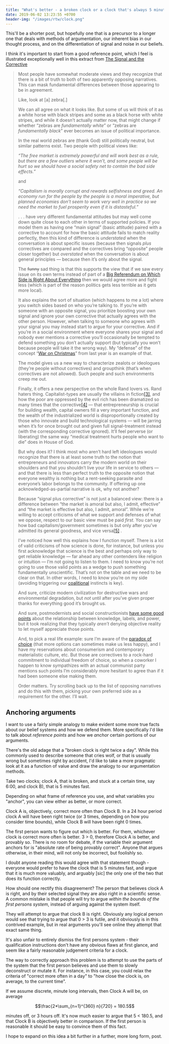 ```yaml
---
title: "What's better - a broken clock or a clock that's always 5 minutes off?"
date: 2019-06-02 13:23:55 +0700
header-img: "/images/rtw/clock.png"
---
```


<script src="https://cdnjs.cloudflare.com/ajax/libs/mathjax/2.7.1/MathJax.js?config=TeX-AMS-MML_HTMLorMML"
        type="text/javascript"></script>

This'll be a shorter post, but hopefully one that is a precursor to a longer one that deals with methods of argumentation, our inherent bias in our thought process, and on the differentiation of signal and noise in our beliefs.

I think it's important to start from a good reference point, which I feel is illustrated exceptionally well in this extract from [The Signal and the Corrective](https://everythingstudies.com/2017/12/19/the-signal-and-the-corrective/)

> <p>Most people have somewhat moderate views and they recognize that there is a bit of truth to both of two apparently opposing narratives. This can mask fundamental differences between those appearing to be in agreement.</p>
> <p>Like, look at [a] zebra[.]</p>
> <p>We can all agree on what it looks like. But some of us will think of it as a white horse with black stripes and some as a black horse with white stripes, and while it doesn’t actually matter now, that might change if whether “zebras are <em>fundamentally white</em>” or “zebras are <em>fundamentally black</em>” ever becomes an issue of political importance.</p>
> <p>In the real world zebras are (thank God) still politically neutral, but similar patterns exist. Two people with political views like:</p>
> <p><em>“The free market is extremely powerful and will work best as a rule, but there are a few outliers where it won’t, and some people will be hurt so we should have a social safety net to contain the bad side effects.”</em></p>
> <p>and</p>
> <p><em>“Capitalism is morally corrupt and rewards selfishness and greed. An economy run for the people by the people is a moral imperative, but planned economies don’t seem to work very well in practice so we need the market to fuel prosperity even if it is distasteful.”</em></p>
> <p>. . . have very different fundamental attitudes but may well come down quite close to each other in terms of supported policies. If you model them as having one “main signal” (basic attitude) paired with a corrective to account for how the basic attitude fails to match reality perfectly, then this kind of difference is <em>understated</em> when the conversation is about specific issues (because then signals <em>plus</em> correctives are compared and the correctives bring “opposite” people closer together) but <em>overstated</em> when the conversation is about general principles&nbsp;— because then it’s only about the signal.</p>
> <p>The <del>funny</del> sad thing is that this supports the view that if we saw every issue on its own terms instead of part of a <a href="http://www.slatestarcodex.com/2014/10/16/five-case-studies-on-politicization/" target="_blank" rel="noopener"><span style="text-decoration:underline;">Big Referendum on Which Side is Right About Everything</span></a> then we would agree more and fight less (which is part of the reason politics gets less terrible as it gets more local).</p>
> <p>It also explains the sort of situation (which happens to me a lot) where you switch sides based on who you’re talking to. If you’re with someone with an opposite signal, you prioritize boosting your own signal and ignore your own corrective that actually agrees with the other person. However, when talking to someone who agrees with your signal you may instead start to argue for your corrective. And if you’re in a social environment where everyone shares your signal and nobody ever mentions a corrective you’ll occasionally be tempted to defend something you don’t actually support (but typically you won’t because people will take it the wrong way). My “defense” of the concept “<a href="https://everythingstudies.com/2016/11/24/case-study-the-war-on-christmas/" target="_blank" rel="noopener"><span style="text-decoration:underline;">War on Christmas</span></a>” from last year is an example of that.</p>
> <p>The model gives us a new way to characterize zealots or ideologues (they’re people without correctives) and groupthink (that’s when correctives are not allowed). Such people and such environments creep me out.</p>
> <p>Finally, it offers a new perspective on the whole Rand lovers vs. Rand haters thing. Capitalist-types are usually the villains in fiction<a href="#fn3" name="ref3">[3]</a>, and how the poor are oppressed by the evil rich has been dramatized so many times that the corrective<a href="#fn4" name="ref4">[4]</a> — that entrepreneurship is crucial for building wealth, capital owners fill a very important function, and the wealth of the industrialized world is disproportionally created by those who innovate and build technological systems&nbsp;— will be jarring when it’s for once brought out and given full signal-treatment instead (with the corresponding corrective ignored). It’ll feel perverse (or liberating) the same way “medical treatment hurts people who want to die” does in House of God.</p>
> <p>But why does it? I think most who aren’t hard left ideologues would recognize that there is at least some truth to the notion that entrepreneurs and innovators carry the modern world on their shoulders and that you shouldn’t live your life in service to others&nbsp;— and that there is less than perfect truth to the opposite notion that everyone wealthy is nothing but a rent-seeking parasite and everyone’s labor belongs to the community. If offering up one acknowledged-as-partial narrative is ok, why not another?</p>
> <p>Because “signal plus corrective” is not just a balanced view: there is a difference between “the market is amoral but also, I admit, effective” and “the market is effective but also, I admit, amoral”. While we’re willing to accept criticisms of what we support and defenses of what we oppose, respect to our basic view must be paid <em>first.</em> You can say how bad capitalism/government sometimes is but only after you’ve admitted its general goodness, and vice versa<a href="#fn5" name="ref5">[5]</a> .</p>
> <p>I’ve noticed how well this explains how I function myself. There is a lot of valid criticisms of how science is done, for instance, but unless you first acknowledge that science is the best and perhaps only way to get reliable knowledge — far ahead any other contenders like religion or intuition — I’m not going to listen to them. I need to know you’re not going to use those valid points as a wedge to push something fundamentally unscientific. That’s not on the table and we need to be clear on that. In other words, I need to know you’re on my side (avoiding triggering our <a href="https://www.edge.org/response-detail/27168"><span style="text-decoration:underline;">coalitional</span></a> instincts is key).</p>
> <p>And sure, criticize modern civilization for destructive wars and environmental degradation, but <em>not</em> until after you’ve given proper thanks for everything good it’s brought us.</p>
> <p>And sure, postmodernists and social constructionists <a href="https://everythingstudies.com/2017/03/06/science-the-constructionists-and-reality/" target="_blank" rel="noopener"><span style="text-decoration:underline;">have some good points</span></a> about the relationship between knowledge, labels, and power, but it took realizing that they typically <em>aren’t</em> denying objective reality to let myself appreciate those points.</p>
> <p>And, to pick a real life example: sure I’m aware of the <a href="https://en.wikipedia.org/wiki/The_Paradox_of_Choice" target="_blank" rel="noopener"><span style="text-decoration:underline;">paradox of choice</span></a> (that more options can sometimes make us less happy), and I have my reservations about consumerism and contemporary materialistic culture, etc. But those are correctives to a rock-hard commitment to individual freedom of choice, so when a coworker I happen to know sympathizes with an actual communist party mentions such points I’m considerably more hesitant to agree than if it had been someone else making them.</p>
> <p>Order matters. Try scrolling back up to the list of opposing narratives and do this with them, picking your own preferred side as a requirement for the other. I’ll wait.</p>

## Anchoring arguments

I want to use a fairly simple analogy to make evident some more true facts about our belief systems and how we defend them. More specifically I'd like to talk about _reference points_ and how we _anchor_ certain portions of our arguments.

There's the old adage that a "broken clock is right twice a day". While this commonly used to describe someone that cries wolf, or that is usually wrong but sometimes right by accident, I'd like to take a more pragmatic look at it as a function of value and draw the analogy to our argumentation methods.

Take two clocks; clock A, that is broken, and stuck at a certain time, say 6:00, and clock B), that is 5 minutes fast.

Depending on what frame of reference you use, and what variables you "anchor", you can view either as better, or more correct.

Clock A is, objectively, correct more often than Clock B. In a 24 hour period clock A will have been right twice (or 3 times, depending on how you consider time bounds), while Clock B will have been right 0 times.

The first person wants to figure out which is better. For them, whichever clock is correct more often is better. 3 > 0, therefore Clock A is better, and provably so. There is no room for debate, if the variable their argument anchors for is "absolute rate of being provably correct". Anyone that argues otherwise, in their mind, will not only be incorrect, but foolishly so.

I doubt anyone reading this would agree with that statement though - everyone would prefer to have the clock that is 5 minutes fast, and argue that it is much more valuably, and arguably [sic] the only one of the two that does its function correctly.

How should one rectify this disagreement? The person that believes clock A is right, and by their selected signal they are also right in a scientific sense. A common mistake is that people will try to argue _within the bounds of the first persons system_, instead of arguing against the system itself.

They will attempt to argue that clock B is right. Obviously any logical person would see that trying to argue that 0 > 3 is futile, and it obviously is in this contrived example, but in real arguments you'll see online they attempt that exact same thing.

It's also unfair to entirely dismiss the first persons system - their qualification instructions don't have any obvious flaws at first glance, and seem like a fairly reasonable judgement criteria for a clock.

The way to correctly approach this problem is to attempt to use the parts of the system that the first person believes and use them to slowly deconstruct or mutate it. For instance, in this case, you could relax the criteria of "correct more often in a day" to "how close the clock is, on average, to the current time".

If we assume discrete, minute long intervals, then Clock A will be, on average

$$\frac{2*\sum_{n=1}^{360} n}{720} = 180.5$$

minutes off, or 3 hours off. It's now much easier to argue that 5 < 180.5, and that Clock B is objectively better in comparison. If the first person is reasonable it should be easy to convince them of this fact.

I hope to expand on this idea a bit further in a further, more long form, post.
